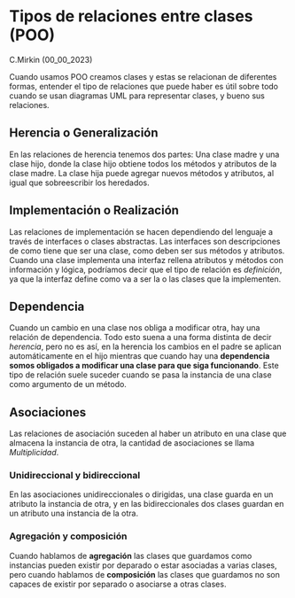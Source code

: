 # Tipos de relaciones entre clases (POO)
C.Mirkin (00_00_2023)

Cuando usamos POO creamos clases y estas se relacionan de diferentes formas, entender el tipo de relaciones que puede haber es útil sobre todo cuando se usan diagramas UML para representar clases, y bueno sus relaciones.

## Herencia o Generalización

En las relaciones de herencia tenemos dos partes: Una clase madre y una clase hijo, donde la clase hijo obtiene todos los métodos y atributos de la clase madre. La clase hija puede agregar nuevos métodos y atributos, al igual que sobreescribir los heredados.

## Implementación o Realización

Las relaciones de implementación se hacen dependiendo del lenguaje a través de interfaces o clases abstractas. Las interfaces son descripciones de como tiene que ser una clase, como deben ser sus métodos y atributos. Cuando una clase implementa una interfaz rellena atributos y métodos con información y lógica, podríamos decir que el tipo de relación es *definición*, ya que la interfaz define como va a ser la o las clases que la implementen.

## Dependencia

Cuando un cambio en una clase nos obliga a modificar otra, hay una relación de dependencia. Todo esto suena a una forma distinta de decir *herencia*, pero no es así, en la herencia los cambios en el padre se aplican automáticamente en el hijo mientras que cuando hay una **dependencia somos obligados a modificar una clase para que siga funcionando**. Este tipo de relación suele suceder cuando se pasa la instancia de una clase como argumento de un método.

## Asociaciones

Las relaciones de asociación suceden al haber un atributo en una clase que almacena la instancia de otra, la cantidad de asociaciones se llama *Multiplicidad*.

### Unidireccional y bidireccional

En las asociaciones unidireccionales o dirigidas, una clase guarda en un atributo la instancia de otra, y en las bidireccionales dos clases guardan en un atributo una instancia de la otra.

### Agregación y composición

Cuando hablamos de **agregación** las clases que guardamos como instancias pueden existir por deparado o estar asociadas a varias clases, pero cuando hablamos de **composición** las clases que guardamos no son capaces de existir por separado o asociarse a otras clases.